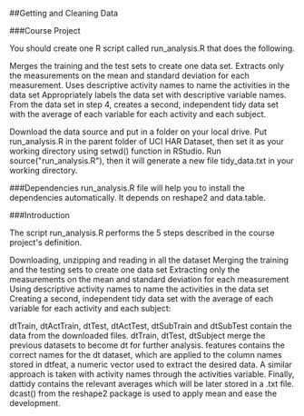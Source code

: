##Getting and Cleaning Data

###Course Project

You should create one R script called run_analysis.R that does the following.

Merges the training and the test sets to create one data set.
Extracts only the measurements on the mean and standard deviation for each measurement.
Uses descriptive activity names to name the activities in the data set
Appropriately labels the data set with descriptive variable names.
From the data set in step 4, creates a second, independent tidy data set with the average of each variable for each activity and each subject.

Download the data source and put in a folder on your local drive.
Put run_analysis.R in the parent folder of UCI HAR Dataset, then set it as your working directory using setwd() function in RStudio.
Run source("run_analysis.R"), then it will generate a new file tidy_data.txt in your working directory.

###Dependencies
run_analysis.R file will help you to install the dependencies automatically. It depends on reshape2 and data.table.

###Introduction

The script run_analysis.R performs the 5 steps described in the course project's definition.

Downloading, unzipping and reading in all the dataset
Merging the training and the testing sets to create one data set
Extracting only the measurements on the mean and standard deviation for each measurement
Using descriptive activity names to name the activities in the data set
Creating a second, independent tidy data set with the average of each variable for each activity and each subject:

dtTrain, dtActTrain, dtTest, dtActTest, dtSubTrain and dtSubTest contain the data from the downloaded files.
dtTrain, dtTest, dtSubject merge the previous datasets to become dt for further analysis.
features contains the correct names for the dt dataset, which are applied to the column names stored in dtfeat, a numeric vector used to extract the desired data.
A similar approach is taken with activity names through the activities variable.
Finally, dattidy contains the relevant averages which will be later stored in a .txt file. 
dcast() from the reshape2 package is used to apply mean and ease the development.
